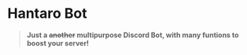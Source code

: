 <h1>Hantaro Bot</h1>
<blockquote><b>Just a <strike>another</strike> multipurpose Discord Bot, with many funtions to boost your server!</b></blockquote>

